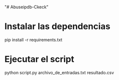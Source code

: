 "# Abuseipdb-Ckeck" 

# Instalar las dependencias

pip install -r requirements.txt

# Ejecutar el script

python script.py archivo_de_entradas.txt resultado.csv

